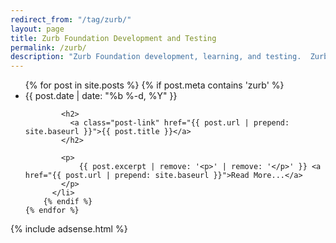```yaml
---
redirect_from: "/tag/zurb/"
layout: page
title: Zurb Foundation Development and Testing
permalink: /zurb/
description: "Zurb Foundation development, learning, and testing.  Zurb for Sites, Email, and mobile Apps."
---
```

<div class="home">
  <ul class="post-list">
    {% for post in site.posts %}
		{% if post.meta contains 'zurb' %}
		  <li>
			<span class="post-meta">{{ post.date | date: "%b %-d, %Y" }}</span>

			<h2>
			  <a class="post-link" href="{{ post.url | prepend: site.baseurl }}">{{ post.title }}</a>
			</h2>

			<p>
				{{ post.excerpt | remove: '<p>' | remove: '</p>' }} <a href="{{ post.url | prepend: site.baseurl }}">Read More...</a>
			</p>
		  </li>
		{% endif %}
    {% endfor %}
  </ul>
   
</div>

{% include adsense.html %}